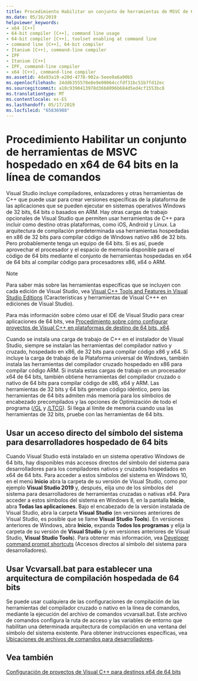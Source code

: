 ```yaml
---
title: Procedimiento Habilitar un conjunto de herramientas de MSVC de 64 bits en la línea de comandos
ms.date: 05/16/2019
helpviewer_keywords:
- x64 [C++]
- 64-bit compiler [C++], command line usage
- 64-bit compiler [C++], toolset enabling at command line
- command line [C++], 64-bit compiler
- Itanium [C++], command-line compiler
- IPF
- Itanium [C++]
- IPF, command-line compiler
- x64 [C++], command-line compiler
ms.assetid: 4da93a19-e20d-4778-902a-5eee9a6a90b5
ms.openlocfilehash: 24dd6355578e8e9e00064ccfdf31bc51b7fd12ec
ms.sourcegitcommit: a10c9390413978d36b8096b684d5ed4cf1553bc8
ms.translationtype: MT
ms.contentlocale: es-ES
ms.lasthandoff: 05/17/2019
ms.locfileid: "65836988"
---
```

# <a name="how-to-enable-a-64-bit-x64-hosted-msvc-toolset-on-the-command-line"></a>Procedimiento Habilitar un conjunto de herramientas de MSVC hospedado en x64 de 64 bits en la línea de comandos

Visual Studio incluye compiladores, enlazadores y otras herramientas de C++ que puede usar para crear versiones específicas de la plataforma de las aplicaciones que se pueden ejecutar en sistemas operativos Windows de 32 bits, 64 bits o basados en ARM. Hay otras cargas de trabajo opcionales de Visual Studio que permiten usar herramientas de C++ para incluir como destino otras plataformas, como iOS, Android y Linux. La arquitectura de compilación predeterminada usa herramientas hospedadas en x86 de 32 bits para compilar código de Windows nativo x86 de 32 bits. Pero probablemente tenga un equipo de 64 bits. Si es así, puede aprovechar el procesador y el espacio de memoria disponible para el código de 64 bits mediante el conjunto de herramientas hospedadas en x64 de 64 bits al compilar código para procesadores x86, x64 o ARM.

> [!NOTE]
> Para saber más sobre las herramientas específicas que se incluyen con cada edición de Visual Studio, vea [Visual C++ Tools and Features in Visual Studio Editions](../overview/visual-cpp-tools-and-features-in-visual-studio-editions.md) (Características y herramientas de Visual C+++ en ediciones de Visual Studio).
>
> Para más información sobre cómo usar el IDE de Visual Studio para crear aplicaciones de 64 bits, vea [Procedimiento sobre cómo configurar proyectos de Visual C++ en plataformas de destino de 64 bits, x64](how-to-configure-visual-cpp-projects-to-target-64-bit-platforms.md).

Cuando se instala una carga de trabajo de C++ en el instalador de Visual Studio, siempre se instalan las herramientas del compilador nativo y cruzado, hospedado en x86, de 32 bits para compilar código x86 y x64. Si incluye la carga de trabajo de la Plataforma universal de Windows, también instala las herramientas del compilador cruzado hospedado en x86 para compilar código ARM. Si instala estas cargas de trabajo en un procesador x64 de 64 bits, también obtiene herramientas del compilador cruzado o nativo de 64 bits para compilar código de x86, x64 y ARM. Las herramientas de 32 bits y 64 bits generan código idéntico, pero las herramientas de 64 bits admiten más memoria para los símbolos de encabezado precompilados y las opciones de Optimización de todo el programa ([/GL](reference/gl-whole-program-optimization.md) y [/LTCG](reference/ltcg-link-time-code-generation.md)). Si llega al límite de memoria cuando usa las herramientas de 32 bits, pruebe con las herramientas de 64 bits.

## <a name="use-a-64-bit-hosted-developer-command-prompt-shortcut"></a>Usar un acceso directo del símbolo del sistema para desarrolladores hospedado de 64 bits

Cuando Visual Studio está instalado en un sistema operativo Windows de 64 bits, hay disponibles más accesos directos del símbolo del sistema para desarrolladores para los compiladores nativos y cruzados hospedados en x64 de 64 bits. Para acceder a estos símbolos del sistema en Windows 10, en el menú **Inicio** abra la carpeta de su versión de Visual Studio, como por ejemplo **Visual Studio 2019** y, después, elija uno de los símbolos del sistema para desarrolladores de herramientas cruzadas o nativas x64. Para acceder a estos símbolos del sistema en Windows 8, en la pantalla **Inicio**, abra **Todas las aplicaciones**. Bajo el encabezado de la versión instalada de Visual Studio, abra la carpeta **Visual Studio** (en versiones anteriores de Visual Studio, es posible que se llame **Visual Studio Tools**). En versiones anteriores de Windows, abra **Inicio**, expanda **Todos los programas** y elija la carpeta de su versión de **Visual Studio** (y en versiones anteriores de Visual Studio,  **Visual Studio Tools**). Para obtener más información, vea [Developer command prompt shortcuts](building-on-the-command-line.md#developer_command_prompt_shortcuts) (Accesos directos al símbolo del sistema para desarrolladores).

## <a name="use-vcvarsallbat-to-set-a-64-bit-hosted-build-architecture"></a>Usar Vcvarsall.bat para establecer una arquitectura de compilación hospedada de 64 bits

Se puede usar cualquiera de las configuraciones de compilación de las herramientas del compilador cruzado o nativo en la línea de comandos, mediante la ejecución del archivo de comandos vcvarsall.bat. Este archivo de comandos configura la ruta de acceso y las variables de entorno que habilitan una determinada arquitectura de compilación en una ventana del símbolo del sistema existente. Para obtener instrucciones específicas, vea [Ubicaciones de archivos de comandos para desarrolladores](building-on-the-command-line.md#developer_command_file_locations).

## <a name="see-also"></a>Vea también

[Configuración de proyectos de Visual C++ para destinos x64 de 64 bits](configuring-programs-for-64-bit-visual-cpp.md)<br/>
